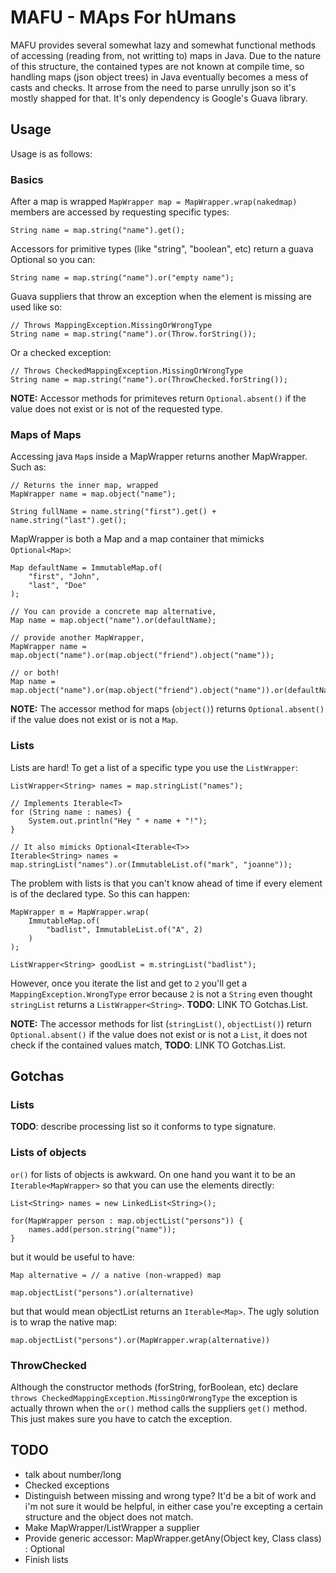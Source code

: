 
# MAFU - MAps For hUmans

MAFU provides several somewhat lazy and somewhat functional methods of accessing (reading from, not writting to) maps in Java.
Due to the nature of this structure, the contained types are not known at compile time,
so handling maps (json object trees) in Java eventually becomes a mess of casts and checks. It arrose from the need to parse unrully json so it's mostly shapped for that.
It's only dependency is Google's Guava library.

## Usage
Usage is as follows:
### Basics

After a map is wrapped ```MapWrapper map = MapWrapper.wrap(nakedmap)``` members are accessed by requesting specific types:

```String name = map.string("name").get();```

Accessors for primitive types (like "string", "boolean", etc) return a guava Optional so you can:

```String name = map.string("name").or("empty name");```

Guava suppliers that throw an exception when the element is missing are used like so:

```
// Throws MappingException.MissingOrWrongType
String name = map.string("name").or(Throw.forString());
```

Or a checked exception:

```
// Throws CheckedMappingException.MissingOrWrongType
String name = map.string("name").or(ThrowChecked.forString());
```

__NOTE:__ Accessor methods for primiteves return `Optional.absent()` if the value does not exist or is not of the requested type.

### Maps of Maps

Accessing java ```Map```s inside a MapWrapper returns another MapWrapper. Such as:

```
// Returns the inner map, wrapped
MapWrapper name = map.object("name");

String fullName = name.string("first").get() + name.string("last").get();
```

MapWrapper is both a Map and a map container that mimicks `Optional<Map>`:
```
Map defaultName = ImmutableMap.of(
    "first", "John",
    "last", "Doe"
);

// You can provide a concrete map alternative,
Map name = map.object("name").or(defaultName);

// provide another MapWrapper,
MapWrapper name = map.object("name").or(map.object("friend").object("name"));

// or both!
Map name = map.object("name").or(map.object("friend").object("name")).or(defaultName);
```

__NOTE:__ The accessor method for maps (`object()`) returns `Optional.absent()` if the value does not exist or is not a `Map`.

### Lists
Lists are hard! To get a list of a specific type you use the `ListWrapper`:
```
ListWrapper<String> names = map.stringList("names");

// Implements Iterable<T>
for (String name : names) {
    System.out.println("Hey " + name + "!");
}

// It also mimicks Optional<Iterable<T>>
Iterable<String> names = map.stringList("names").or(ImmutableList.of("mark", "joanne"));
```

The problem with lists is that you can't know ahead of time if every element is of the declared type. So this can happen:
```
MapWrapper m = MapWrapper.wrap(
    ImmutableMap.of(
        "badlist", ImmutableList.of("A", 2)
	)
);

ListWrapper<String> goodList = m.stringList("badlist");
```
However, once you iterate the list and get to `2` you'll get a `MappingException.WrongType` error because `2` is not a `String` even thought `stringList` returns a `ListWrapper<String>`. __TODO__: LINK TO Gotchas.List.

__NOTE:__ The accessor methods for list (`stringList()`, `objectList()`) return `Optional.absent()` if the value does not exist or is not a `List`, it does not check if the contained values match, __TODO__: LINK TO Gotchas.List.

## Gotchas

### Lists
__TODO__: describe processing list so it conforms to type signature.

### Lists of objects

`or()` for lists of objects is awkward. On one hand you want it to be an `Iterable<MapWrapper>` so that you can use the elements directly: 
```
List<String> names = new LinkedList<String>();

for(MapWrapper person : map.objectList("persons")) {
    names.add(person.string("name"));
}
```
but it would be useful to have:
```
Map alternative = // a native (non-wrapped) map

map.objectList("persons").or(alternative)
```
but that would mean objectList returns an `Iterable<Map>`. The ugly solution is to wrap the native map:
```
map.objectList("persons").or(MapWrapper.wrap(alternative))
```

### ThrowChecked
Although the constructor methods (forString, forBoolean, etc) declare ```throws CheckedMappingException.MissingOrWrongType``` the exception is actually thrown when the ```or()``` method calls the suppliers ```get()``` method. This just makes sure you have to catch the exception.

## TODO
* talk about number/long
* Checked exceptions
* Distinguish between missing and wrong type? It'd be a bit of work and i'm not sure it would be helpful, in either case you're excepting a certain structure and the object does not match. 
* Make MapWrapper/ListWrapper a supplier
* Provide generic accessor: MapWrapper.getAny(Object key, Class<T> class) : Optional<T>
* Finish lists
